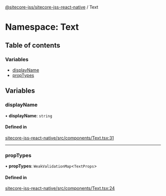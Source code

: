 [@sitecore-jss/sitecore-jss-react-native](../README.md) / Text

# Namespace: Text

## Table of contents

### Variables

- [displayName](Text.md#displayname)
- [propTypes](Text.md#proptypes)

## Variables

### displayName

• **displayName**: `string`

#### Defined in

[sitecore-jss-react-native/src/components/Text.tsx:31](https://github.com/Sitecore/jss/blob/dd36bab3e/packages/sitecore-jss-react-native/src/components/Text.tsx#L31)

___

### propTypes

• **propTypes**: `WeakValidationMap`\<`TextProps`\>

#### Defined in

[sitecore-jss-react-native/src/components/Text.tsx:24](https://github.com/Sitecore/jss/blob/dd36bab3e/packages/sitecore-jss-react-native/src/components/Text.tsx#L24)
